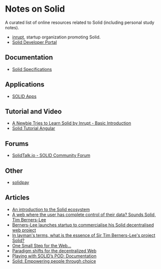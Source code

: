 # Notes on Solid

A curated list of online resources related to Solid (including personal study notes).

- [inrupt](https://www.inrupt.com/), startup organization promoting Solid.
- [Solid Developer Portal](https://solid.inrupt.com/docs/)

## Documentation

- [Solid Specifications](https://github.com/solid/solid-spec)

## Applications

- [SOLID Apps](https://github.com/solid/solid-apps)

## Tutorial and Video

- [A Newbie Tries to Learn Solid by Inrupt - Basic Introduction](https://www.youtube.com/watch?v=-C-hSqcU4k8)
- [Solid Tutorial Angular](https://github.com/solid/solid-tutorial-angular)

## Forums

- [SolidTalk.io - SOLID Community Forum](https://www.SolidTalk.io)

## Other

- [solidpay](https://docs.solidpay.org/)

## Articles

- [An introduction to the Solid ecosystem](https://rubenverborgh.github.io/Web-Foundation-2018/)
- [A web where the user has complete control of their data? Sounds Solid, Tim Berners-Lee](https://www.theregister.co.uk/2018/10/01/tim_berners_lee_solid_inrupt/)
- [Berners-Lee launches startup to commercialise his Solid decentralised web project](https://www.computing.co.uk/ctg/news/3063625/berners-lee-launches-startup-to-commercialise-his-solid-decentralised-web-project)
- [In layman's terms, what is the essence of Sir Tim Berners-Lee's project Solid?](https://www.quora.com/In-laymans-terms-what-is-the-essence-of-Sir-Tim-Berners-Lees-project-Solid/answer/Ruben-Verborgh)
- [One Small Step for the Web…](https://medium.com/@timberners_lee/one-small-step-for-the-web-87f92217d085)
- [Paradigm shifts for the decentralized Web](https://ruben.verborgh.org/blog/2017/12/20/paradigm-shifts-for-the-decentralized-web/)
- [Playing with SOLID’s POD: Documentation](http://dontai.com/wp/2018/10/01/playing-with-solids-pod-documentation/)
- [Solid: Empowering people through choice](https://solid.github.io/dweb-summit-2018/)
